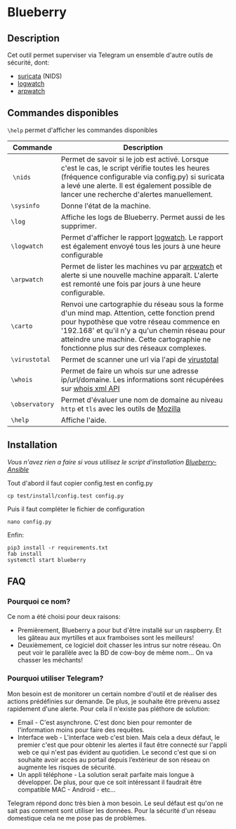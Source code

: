 # Blueberry

## Description

Cet outil permet superviser via Telegram un ensemble d'autre outils de sécurité, dont:
- [suricata](https://suricata-ids.org/) (NIDS)
- [logwatch](https://doc.ubuntu-fr.org/logwatch)
- [arpwatch](https://linux.die.net/man/8/arpwatch)


## Commandes disponibles

`\help` permet d'afficher les commandes disponibles


| Commande | Description |
| ------ | --- |
| `\nids` | Permet de savoir si le job est activé. Lorsque c'est le cas, le script vérifie toutes les heures (fréquence configurable via config.py) si suricata a levé une alerte. Il est également possible de lancer une recherche d'alertes manuellement. |
| `\sysinfo` | Donne l'état de la machine. |
| `\log` | Affiche les logs de Blueberry. Permet aussi de les supprimer. |
| `\logwatch` | Permet d'afficher le rapport [logwatch](https://doc.ubuntu-fr.org/logwatch). Le rapport est également envoyé tous les jours à une heure configurable |
| `\arpwatch` | Permet de lister les machines vu par [arpwatch](https://linux.die.net/man/8/arpwatch) et alerte si une nouvelle machine apparaît. L'alerte est remonté une fois par jours à une heure configurable. |
| `\carto` | Renvoi une cartographie du réseau sous la forme d'un mind map. Attention, cette fonction prend pour hypothèse que votre réseau commence en '192.168' et qu'il n'y a qu'un chemin réseau pour atteindre une machine. Cette cartographie ne fonctionne plus sur des réseaux complexes.|
| `\virustotal` | Permet de scanner une url via l'api de [virustotal](https://www.virustotal.com/) |
| `\whois` | Permet de faire un whois sur une adresse ip/url/domaine. Les informations sont récupérées sur  [whois xml API](https://www.whoisxmlapi.com) |
| `\observatory` | Permet d'évaluer une nom de domaine au niveau `http` et `tls` avec les outils de [Mozilla](https://observatory.mozilla.org/) |
| `\help` | Affiche l'aide. |


## Installation

*Vous n'avez rien a faire si vous utilisez le script d'installation [Blueberry-Ansible](https://gitlab.com/mic-rigaud/blueberry-ansible)*

Tout d'abord il faut copier config.test en config.py

```
cp test/install/config.test config.py
```

Puis il faut compléter le fichier de configuration

```
nano config.py
```

Enfin:
```shell
pip3 install -r requirements.txt
fab install
systemctl start blueberry
```


## FAQ

### Pourquoi ce nom?

Ce nom a été choisi pour deux raisons:
- Premièrement, Blueberry a pour but d'être installé sur un raspberry. Et les gâteau aux myrtilles et aux framboises sont les meilleurs!
- Deuxièmement, ce logiciel doit chasser les intrus sur notre réseau. On peut voir le parallèle avec la BD de cow-boy de même nom... On va chasser les méchants!

### Pourquoi utiliser Telegram?

Mon besoin est de monitorer un certain nombre d'outil et de réaliser des actions prédéfinies sur demande. De plus, je souhaite être prévenu assez rapidement d'une alerte. Pour cela il n'existe pas pléthore de solution:
- Email - C'est asynchrone. C'est donc bien pour remonter de l'information moins pour faire des requêtes.
- Interface web - L'interface web c'est bien. Mais cela a deux défaut, le premier c'est que pour obtenir les alertes il faut être connecté sur l'appli web ce qui n'est pas évident au quotidien. Le second c'est que si on souhaite avoir accès au portail depuis l’extérieur de son réseau on augmente les risques de sécurité.
- Un appli téléphone - La solution serait parfaite mais longue à développer. De plus, pour que ce soit intéressant il faudrait être compatible MAC - Android - etc...  

Telegram répond donc très bien à mon besoin. Le seul défaut est qu'on ne sait pas comment sont utiliser les données. Pour la sécurité d'un réseau domestique cela ne me pose pas de problèmes.
